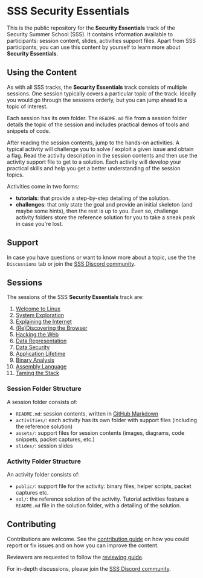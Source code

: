 # SSS Security Essentials

This is the public repository for the **Security Essentials** track of the Security Summer School (SSS).
It contains information available to participants: session content, slides, activities support files.
Apart from SSS participants, you can use this content by yourself to learn more about **Security Essentials**.

## Using the Content

As with all SSS tracks, the **Security Essentials** track consists of multiple sessions.
One session typically covers a particular topic of the track.
Ideally you would go through the sessions orderly, but you can jump ahead to a topic of interest.

Each session has its own folder.
The `README.md` file from a session folder details the topic of the session and includes practical demos of tools and snippets of code.

After reading the session contents, jump to the hands-on activities.
A typical activity will challenge you to solve / exploit a given issue and obtain a flag.
Read the activity description in the session contents and then use the activity support file to get to a solution.
Each activity will develop your practical skills and help you get a better understanding of the session topics.

Activities come in two forms:

* **tutorials**: that provide a step-by-step detailing of the solution.
* **challenges**: that only state the goal and provide an initial skeleton (and maybe some hints), then the rest is up to you.
  Even so, challenge activity folders store the reference solution for you to take a sneak peak in case you're lost.

## Support

In case you have questions or want to know more about a topic, use the the `Discussions` tab or join the [SSS Discord community](https://discord.gg/qx3RmNEVkB).

## Sessions

The sessions of the SSS **Security Essentials** track are:

1. [Welcome to Linux](./welcome-to-linux/README.md)
1. [System Exploration](./system-exploration/README.md)
1. [Explaining the Internet](./explaining-the-internet/README.md)
1. [(Re)Discovering the Browser](./rediscovering-the-browser/README.md)
1. [Hacking the Web](./hacking-the-web/README.md)
1. [Data Representation](./data-representation/README.md)
1. [Data Security](./data-security/README.md)
1. [Application Lifetime](./application-lifetime/README.md)
1. [Binary Analysis](./binary-analysis/README.md)
1. [Assembly Language](./assembly-language/README.md)
1. [Taming the Stack](./taming-the-stack/README.md)

### Session Folder Structure

A session folder consists of:

* `README.md`: session contents, written in [GitHub Markdown](https://guides.github.com/features/mastering-markdown/)
* `activities/`: each activity has its own folder with support files (including the reference solution)
* `assets/`: support files for session contents (images, diagrams, code snippets, packet captures, etc.)
* `slides/`: session slides

### Activity Folder Structure

An activity folder consists of:

* `public/`: support file for the activity: binary files, helper scripts, packet captures etc.
* `sol/`: the reference solution of the activity.
  Tutorial activities feature a `README.md` file in the solution folder, with a detailing of the solution.

## Contributing

Contributions are welcome.
See the [contribution guide](CONTRIBUTING.md) on how you could report or fix issues and on how you can improve the content.

Reviewers are requested to follow the [reviewing guide](REVIEWING.md).

For in-depth discussions, please join the [SSS Discord community](https://discord.gg/qx3RmNEVkB).
